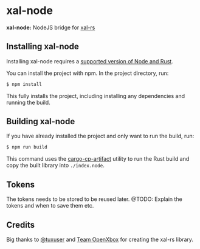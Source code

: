 # xal-node

**xal-node:** NodeJS bridge for [xal-rs](https://github.com/OpenXbox/xal-rs)

## Installing xal-node

Installing xal-node requires a [supported version of Node and Rust](https://github.com/neon-bindings/neon#platform-support).

You can install the project with npm. In the project directory, run:

```sh
$ npm install
```

This fully installs the project, including installing any dependencies and running the build.

## Building xal-node

If you have already installed the project and only want to run the build, run:

```sh
$ npm run build
```

This command uses the [cargo-cp-artifact](https://github.com/neon-bindings/cargo-cp-artifact) utility to run the Rust build and copy the built library into `./index.node`.

## Tokens

The tokens needs to be stored to be reused later.
@TODO: Explain the tokens and when to save them etc.

## Credits

Big thanks to [@tuxuser](https://github.com/tuxuser) and [Team OpenXbox](https://github.com/OpenXbox) for creating the xal-rs library.